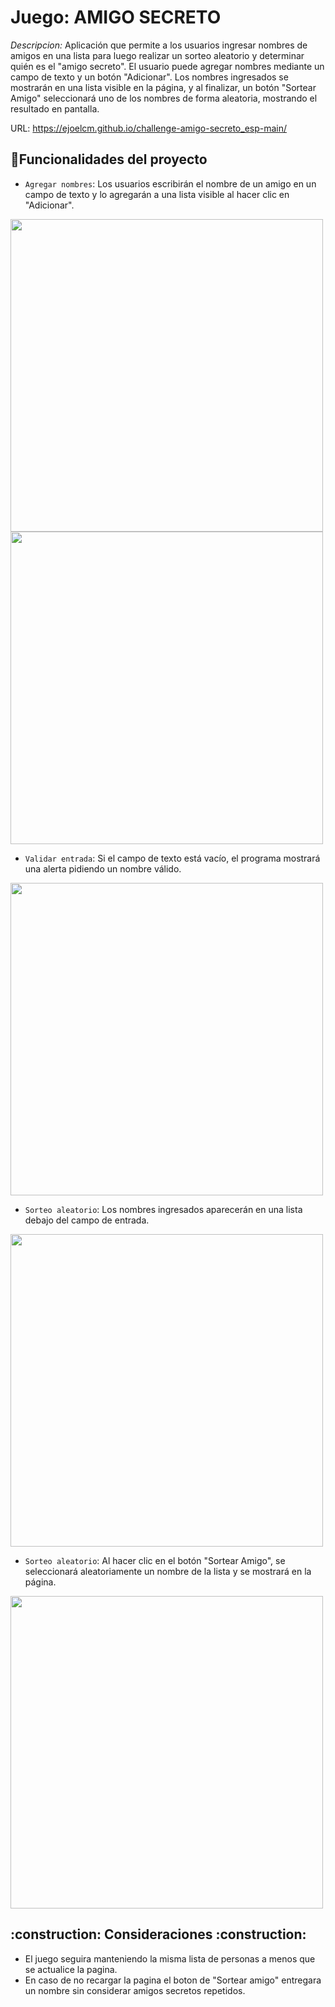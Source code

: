 <h1>Juego: AMIGO SECRETO</h1>

<em>Descripcion:</em> Aplicación que permite a los usuarios ingresar nombres de amigos en una lista para luego realizar un sorteo aleatorio y determinar quién es el "amigo secreto". El usuario puede agregar nombres mediante un campo de texto y un botón "Adicionar". Los nombres ingresados se mostrarán en una lista visible en la página, y al finalizar, un botón "Sortear Amigo" seleccionará uno de los nombres de forma aleatoria, mostrando el resultado en pantalla.

URL: https://ejoelcm.github.io/challenge-amigo-secreto_esp-main/

## :hammer:Funcionalidades del proyecto
- `Agregar nombres`: Los usuarios escribirán el nombre de un amigo en un campo de texto y lo agregarán a una lista visible al hacer clic en "Adicionar".
  
 <img src="https://github.com/user-attachments/assets/a4439976-36b0-44fa-ac69-addeb5fae2f8" width="500" /> <img src="https://github.com/user-attachments/assets/89646520-0625-453b-96d2-5129d0963b7c" width="500" />

- `Validar entrada`: Si el campo de texto está vacío, el programa mostrará una alerta pidiendo un nombre válido.

 <img src="https://github.com/user-attachments/assets/0218b3f9-27ed-480f-abf9-8157d8b5c3ae" width="500" />

- `Sorteo aleatorio`: Los nombres ingresados aparecerán en una lista debajo del campo de entrada.

<img src="https://github.com/user-attachments/assets/a08c5068-4b58-4359-b74c-63aed899f745" width="500" />
  
- `Sorteo aleatorio`: Al hacer clic en el botón "Sortear Amigo", se seleccionará aleatoriamente un nombre de la lista y se mostrará en la página.

<img src="https://github.com/user-attachments/assets/5d2c3f91-2c53-44eb-9153-72ae350e9529" width="500" />

<h2>
:construction: Consideraciones :construction:
</h2>

- El juego seguira manteniendo la misma lista de personas a menos que se actualice la pagina.
- En caso de no recargar la pagina el boton de "Sortear amigo" entregara un nombre sin considerar amigos secretos repetidos. 
